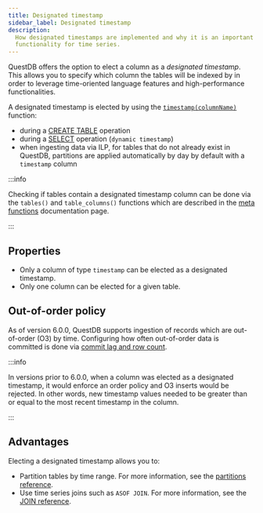```yaml
---
title: Designated timestamp
sidebar_label: Designated timestamp
description:
  How designated timestamps are implemented and why it is an important
  functionality for time series.
---
```


QuestDB offers the option to elect a column as a _designated timestamp_. This
allows you to specify which column the tables will be indexed by in order to
leverage time-oriented language features and high-performance functionalities.

A designated timestamp is elected by using the [`timestamp(columnName)`](/docs/reference/function/timestamp) function:

- during a [CREATE TABLE](/docs/reference/sql/create-table#timestamp) operation
- during a [SELECT](/docs/reference/sql/select#timestamp) operation (`dynamic timestamp`)
- when ingesting data via ILP, for tables that do not already exist in QuestDB, partitions are applied automatically by day by default with a `timestamp` column

:::info

Checking if tables contain a designated timestamp column can be done via the
`tables()` and `table_columns()` functions which are described in the
[meta functions](/docs/reference/function/meta) documentation page.

:::

## Properties

- Only a column of type `timestamp` can be elected as a designated timestamp.
- Only one column can be elected for a given table.

## Out-of-order policy

As of version 6.0.0, QuestDB supports ingestion of records which are
out-of-order (O3) by time. Configuring how often out-of-order data is committed
is done via [commit lag and row count](/docs/guides/out-of-order-commit-lag).

:::info

In versions prior to 6.0.0, when a column was elected as a designated timestamp,
it would enforce an order policy and O3 inserts would be rejected. In other
words, new timestamp values needed to be greater than or equal to the most
recent timestamp in the column.

:::

## Advantages

Electing a designated timestamp allows you to:

- Partition tables by time range. For more information, see the
  [partitions reference](/docs/concept/partitions).
- Use time series joins such as `ASOF JOIN`. For more information, see the
  [JOIN reference](/docs/reference/sql/join).
